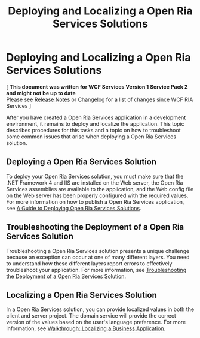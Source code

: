 ﻿---
title: Deploying and Localizing a Open Ria Services Solutions
TOCTitle: Deploying and Localizing a Open Ria Services Solutions
ms:assetid: 20847a37-efc9-44ae-af5d-b04c367f9862
ms:mtpsurl: https://msdn.microsoft.com/en-us/library/Ff679939(v=VS.91)
ms:contentKeyID: 31136447
ms.date: 08/19/2013
mtps_version: v=VS.91
---

# Deploying and Localizing a Open Ria Services Solutions

\[ **This document was written for WCF Services Version 1 Service Pack 2 and might not be up to date** <br />
Please see [Release Notes](https://github.com/OpenRIAServices/OpenRiaServices/releases) or [Changelog](https://github.com/OpenRIAServices/OpenRiaServices/blob/main/Changelog.md) for a list of changes since WCF RIA Services \]

After you have created a Open Ria Services application in a development environment, it remains to deploy and localize the application. This topic describes procedures for this tasks and a topic on how to troubleshoot some common issues that arise when deploying a Open Ria Services solution.

## Deploying a Open Ria Services Solution

To deploy your Open Ria Services solution, you must make sure that the .NET Framework 4 and IIS are installed on the Web server, the Open Ria Services assemblies are available to the application, and the Web.config file on the Web server has been properly configured with the required values. For more information on how to publish a Open Ria Services application, see [A Guide to Deploying Open Ria Services Solutions](ff426912.md).

## Troubleshooting the Deployment of a Open Ria Services Solution

Troubleshooting a Open Ria Services solution presents a unique challenge because an exception can occur at one of many different layers. You need to understand how these different layers report errors to effectively troubleshoot your application. For more information, see [Troubleshooting the Deployment of a Open Ria Services Solution](ff426913.md).

## Localizing a Open Ria Services Solution

In a Open Ria Services solution, you can provide localized values in both the client and server project. The domain service will provide the correct version of the values based on the user's language preference. For more information, see [Walkthrough: Localizing a Business Application](ff679940.md).

